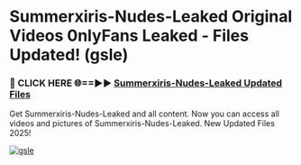 # Summerxiris-Nudes-Leaked Original Videos 0nlyFans Leaked - Files Updated! (gsle)

<h3>🔴 CLICK HERE 🌐==►► <a href="https://tinyurl.com/yc6ubb5a" rel="nofollow">Summerxiris-Nudes-Leaked Updated Files</a></h3>

Get Summerxiris-Nudes-Leaked and all content. Now you can access all videos and pictures of Summerxiris-Nudes-Leaked. New Updated Files 2025!

[![gsle](https://i.imgur.com/7eu0CRL.gif)](https://tinyurl.com/yc6ubb5a)
